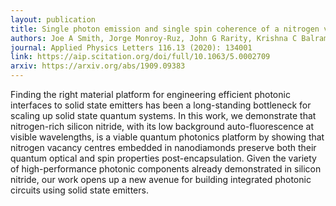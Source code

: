 ```yaml
---
layout: publication
title: Single photon emission and single spin coherence of a nitrogen vacancy center encapsulated in silicon nitride
authors: Joe A Smith, Jorge Monroy-Ruz, John G Rarity, Krishna C Balram
journal: Applied Physics Letters 116.13 (2020): 134001
link: https://aip.scitation.org/doi/full/10.1063/5.0002709
arxiv: https://arxiv.org/abs/1909.09383
---
```


Finding the right material platform for engineering efficient photonic interfaces to solid state emitters has been a long-standing bottleneck for scaling up solid state quantum systems. In this work, we demonstrate that nitrogen-rich silicon nitride, with its low background auto-fluorescence at visible wavelengths, is a viable quantum photonics platform by showing that nitrogen vacancy centres embedded in nanodiamonds preserve both their quantum optical and spin properties post-encapsulation. Given the variety of high-performance photonic components already demonstrated in silicon nitride, our work opens up a new avenue for building integrated photonic circuits using solid state emitters.



